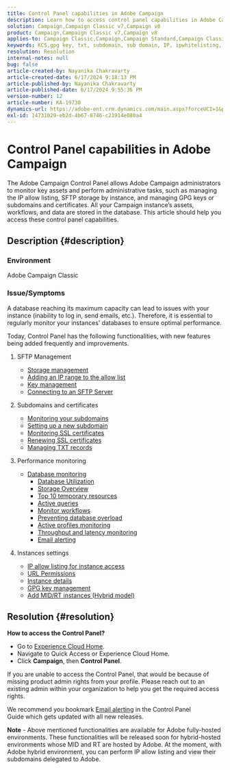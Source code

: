 ```yaml
---
title: Control Panel capabilities in Adobe Campaign
description: Learn how to access control panel capabilities in Adobe Campaign.
solution: Campaign,Campaign Classic v7,Campaign v8
product: Campaign,Campaign Classic v7,Campaign v8
applies-to: Campaign Classic,Campaign,Campaign Standard,Campaign Classic v7,Campaign v8
keywords: KCS,gpg key, txt, subdomain, sub domain, IP, ipwhitelisting, ipallowlisting, ip allow listing, database workflow, delegation, cname, csr, ssl, sftp, txt, url, permission, monitoring, throughput
resolution: Resolution
internal-notes: null
bug: false
article-created-by: Nayanika Chakravarty
article-created-date: 6/17/2024 9:18:13 PM
article-published-by: Nayanika Chakravarty
article-published-date: 6/17/2024 9:55:36 PM
version-number: 12
article-number: KA-19730
dynamics-url: https://adobe-ent.crm.dynamics.com/main.aspx?forceUCI=1&pagetype=entityrecord&etn=knowledgearticle&id=11105218-ef2c-ef11-840b-0022480a40c2
exl-id: 14731029-eb2d-4b67-8746-c21914e080a4
---
```

# Control Panel capabilities in Adobe Campaign


The Adobe Campaign Control Panel allows Adobe Campaign administrators to monitor key assets and perform administrative tasks, such as managing the IP allow listing, SFTP storage by instance, and managing GPG keys or subdomains and certificates. All your Campaign instance’s assets, workflows, and data are stored in the database. This article should help you access these control panel capabilities.

## Description {#description}


### <b>Environment</b>

Adobe Campaign Classic

### <b>Issue/Symptoms</b>

A database reaching its maximum capacity can lead to issues with your instance (inability to log in, send emails, etc.). Therefore, it is essential to regularly monitor your instances’ databases to ensure optimal performance.

Today, Control Panel has the following functionalities, with new features being added frequently and improvements.

1. SFTP Management
    - [Storage management](https://experienceleague.adobe.com/docs/control-panel/using/sftp-management/sftp-storage-management.html?lang=en)
    - [Adding an IP range to the allow list](https://experienceleague.adobe.com/docs/control-panel/using/sftp-management/ip-range-allow-listing.html?lang=en)
    - [Key management](https://experienceleague.adobe.com/docs/control-panel/using/sftp-management/key-management.html?lang=en)
    - [Connecting to an SFTP Server](https://experienceleague.adobe.com/docs/control-panel/using/sftp-management/logging-into-sftp-server.html?lang=en)
2. Subdomains and certificates
    - [Monitoring your subdomains](https://experienceleague.adobe.com/docs/control-panel/using/subdomains-and-certificates/monitoring-subdomains.html?lang=en)
    - [Setting up a new subdomain](https://experienceleague.adobe.com/docs/control-panel/using/subdomains-and-certificates/setting-up-new-subdomain.html?lang=en)
    - [Monitoring SSL certificates](https://experienceleague.adobe.com/docs/control-panel/using/subdomains-and-certificates/monitoring-ssl-certificates.html?lang=en)
    - [Renewing SSL certificates](https://experienceleague.adobe.com/docs/control-panel/using/subdomains-and-certificates/renewing-subdomain-certificate.html?lang=en)
    - [Managing TXT records](https://experienceleague.adobe.com/docs/control-panel/using/subdomains-and-certificates/managing-txt-records.html?lang=en)
3. Performance monitoring
    - [Database monitoring](https://experienceleague.adobe.com/docs/control-panel/using/performance-monitoring/database-monitoring/database-monitoring.html?lang=en)
        - [Database Utilization](https://experienceleague.adobe.com/docs/control-panel/using/performance-monitoring/database-monitoring/database-utilization.html?lang=en)
        - [Storage Overview](https://experienceleague.adobe.com/docs/control-panel/using/performance-monitoring/database-monitoring/database-storage-overview.html?lang=en)
        - [Top 10 temporary resources](https://experienceleague.adobe.com/docs/control-panel/using/performance-monitoring/database-monitoring/database-top-ten-resources.html?lang=en)
        - [Active queries](https://experienceleague.adobe.com/docs/control-panel/using/performance-monitoring/database-monitoring/database-active-queries.html?lang=en)
        - [Monitor workflows](https://experienceleague.adobe.com/docs/control-panel/using/performance-monitoring/database-monitoring/workflow-monitoring.html?lang=en)
        - [Preventing database overload](https://experienceleague.adobe.com/docs/control-panel/using/performance-monitoring/database-monitoring/database-preventing-overload.html?lang=en)
        - [Active profiles monitoring](https://experienceleague.adobe.com/docs/control-panel/using/performance-monitoring/active-profiles-monitoring.html?lang=en)
        - [Throughput and latency monitoring](https://experienceleague.adobe.com/docs/control-panel/using/performance-monitoring/thoughputs-latencies.html?lang=en)
        - [Email alerting](https://experienceleague.adobe.com/docs/control-panel/using/alerts-events/email-alerting.html?lang=en)
4. Instances settings

    - [IP allow listing for instance access](https://experienceleague.adobe.com/docs/control-panel/using/instances-settings/ip-allow-listing-instance-access.html?lang=en)
    - [URL Permissions](https://experienceleague.adobe.com/docs/control-panel/using/instances-settings/url-permissions.html?lang=en)
    - [Instance details](https://experienceleague.adobe.com/docs/control-panel/using/instances-settings/instance-details.html?lang=en)
    - [GPG key management](https://experienceleague.adobe.com/docs/control-panel/using/instances-settings/gpg-keys-management.html?lang=en)
    - [Add MID/RT instances (Hybrid model)](https://experienceleague.adobe.com/docs/control-panel/using/instances-settings/external-accounts.html?lang=en)



## Resolution {#resolution}


<b>How to access the Control Panel? </b>

- Go to [Experience Cloud Home](https://experiencecloud.adobe.com).
- Navigate to Quick Access or Experience Cloud Home.
- Click <b>Campaign</b>, then <b>Control Panel</b>.


If you are unable to access the Control Panel, that would be because of missing product admin rights from your profile. Please reach out to an existing admin within your organization to help you get the required access rights.

We recommend you bookmark [Email alerting](https://experienceleague.adobe.com/docs/control-panel/using/alerts-events/email-alerting.html) in the Control Panel Guide which gets updated with all new releases.

<b>Note</b> - Above mentioned functionalities are available for Adobe fully-hosted environments. These functionalities will be released soon for hybrid-hosted environments whose MID and RT are hosted by Adobe. At the moment, with Adobe hybrid environment, you can perform IP allow listing and view their subdomains delegated to Adobe.
